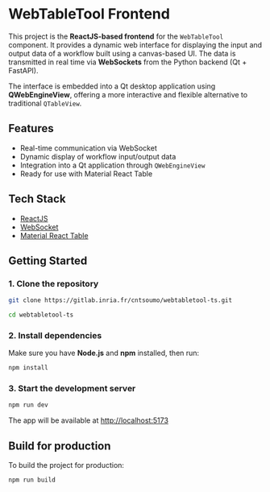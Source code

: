 # WebTableTool Frontend

This project is the **ReactJS-based frontend** for the `WebTableTool` component. It provides a dynamic web interface for displaying the input and output data of a workflow built using a canvas-based UI. The data is transmitted in real time via **WebSockets** from the Python backend (Qt + FastAPI).

The interface is embedded into a Qt desktop application using **QWebEngineView**, offering a more interactive and flexible alternative to traditional `QTableView`.

## Features

- Real-time communication via WebSocket
- Dynamic display of workflow input/output data
- Integration into a Qt application through `QWebEngineView`
- Ready for use with Material React Table

## Tech Stack

- [ReactJS](https://reactjs.org/)
- [WebSocket](https://developer.mozilla.org/en-US/docs/Web/API/WebSockets_API)
- [Material React Table](https://www.material-react-table.com/)

## Getting Started

### 1. Clone the repository

```bash
git clone https://gitlab.inria.fr/cntsoumo/webtabletool-ts.git
```

```bash
cd webtabletool-ts
```

### 2. Install dependencies

Make sure you have **Node.js** and **npm** installed, then run:

```bash
npm install
```

### 3. Start the development server

```bash
npm run dev
```

The app will be available at [http://localhost:5173](http://localhost:5173)

## Build for production

To build the project for production:

```bash
npm run build
```
